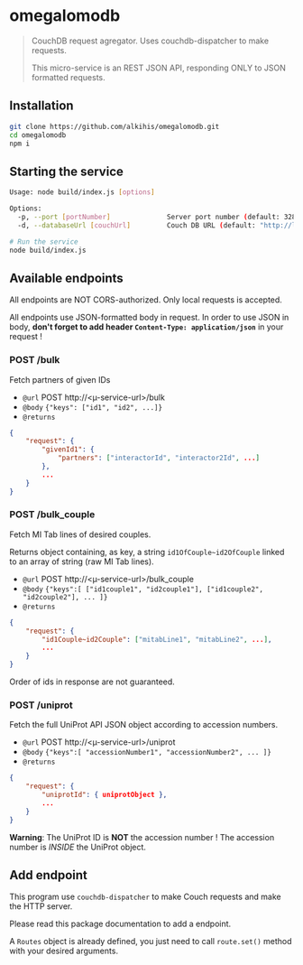 # omegalomodb

> CouchDB request agregator. Uses couchdb-dispatcher to make requests.
> 
> This micro-service is an REST JSON API, responding ONLY to JSON formatted requests.

## Installation

```bash
git clone https://github.com/alkihis/omegalomodb.git
cd omegalomodb
npm i
```

## Starting the service
```bash
Usage: node build/index.js [options]

Options:
  -p, --port [portNumber]              Server port number (default: 3280)
  -d, --databaseUrl [couchUrl]         Couch DB URL (default: "http://localhost:5984")
```

```bash
# Run the service
node build/index.js
```

## Available endpoints

All endpoints are NOT CORS-authorized.
Only local requests is accepted.

All endpoints use JSON-formatted body in request. In order to use JSON in body, **don't forget to add header `Content-Type: application/json`** in your request !

### POST /bulk
Fetch partners of given IDs

- `@url` POST http://<µ-service-url>/bulk
- `@body` `{"keys": ["id1", "id2", ...]}`
- `@returns`
```json
{
    "request": {
        "givenId1": {
            "partners": ["interactorId", "interactor2Id", ...]
        },
        ...
    }
}
```

### POST /bulk_couple
Fetch MI Tab lines of desired couples.

Returns object containing, as key, a string `id1OfCouple~id2OfCouple` linked to an array of string (raw MI Tab lines).

- `@url` POST http://<µ-service-url>/bulk_couple
- `@body` `{"keys":[ ["id1couple1", "id2couple1"], ["id1couple2", "id2couple2"], ... ]}`
- `@returns`
```json
{
    "request": {
        "id1Couple~id2Couple": ["mitabLine1", "mitabLine2", ...],
        ...
    }
}
```
Order of ids in response are not guaranteed.

### POST /uniprot
Fetch the full UniProt API JSON object according to accession numbers.

- `@url` POST http://<µ-service-url>/uniprot
- `@body` `{"keys":[ "accessionNumber1", "accessionNumber2", ... ]}`
- `@returns`
```json
{
    "request": {
        "uniprotId": { uniprotObject },
        ...
    }
}
```

**Warning**: The UniProt ID is **NOT** the accession number !
The accession number is *INSIDE* the UniProt object.


## Add endpoint

This program use `couchdb-dispatcher` to make Couch requests and make the HTTP server.

Please read this package documentation to add a endpoint.

A `Routes` object is already defined, you just need to call `route.set()` method with your desired arguments.

